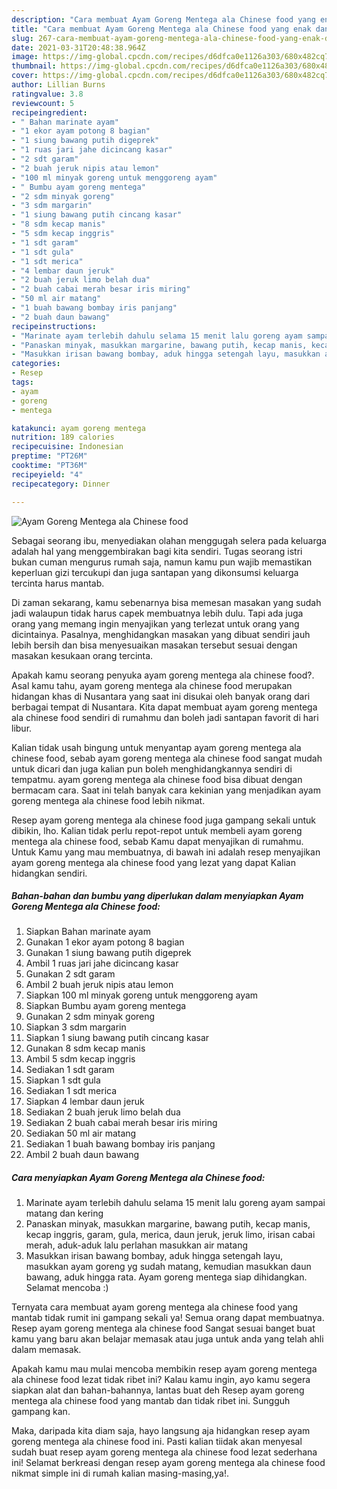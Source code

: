 ```yaml
---
description: "Cara membuat Ayam Goreng Mentega ala Chinese food yang enak dan Mudah Dibuat"
title: "Cara membuat Ayam Goreng Mentega ala Chinese food yang enak dan Mudah Dibuat"
slug: 267-cara-membuat-ayam-goreng-mentega-ala-chinese-food-yang-enak-dan-mudah-dibuat
date: 2021-03-31T20:48:38.964Z
image: https://img-global.cpcdn.com/recipes/d6dfca0e1126a303/680x482cq70/ayam-goreng-mentega-ala-chinese-food-foto-resep-utama.jpg
thumbnail: https://img-global.cpcdn.com/recipes/d6dfca0e1126a303/680x482cq70/ayam-goreng-mentega-ala-chinese-food-foto-resep-utama.jpg
cover: https://img-global.cpcdn.com/recipes/d6dfca0e1126a303/680x482cq70/ayam-goreng-mentega-ala-chinese-food-foto-resep-utama.jpg
author: Lillian Burns
ratingvalue: 3.8
reviewcount: 5
recipeingredient:
- " Bahan marinate ayam"
- "1 ekor ayam potong 8 bagian"
- "1 siung bawang putih digeprek"
- "1 ruas jari jahe dicincang kasar"
- "2 sdt garam"
- "2 buah jeruk nipis atau lemon"
- "100 ml minyak goreng untuk menggoreng ayam"
- " Bumbu ayam goreng mentega"
- "2 sdm minyak goreng"
- "3 sdm margarin"
- "1 siung bawang putih cincang kasar"
- "8 sdm kecap manis"
- "5 sdm kecap inggris"
- "1 sdt garam"
- "1 sdt gula"
- "1 sdt merica"
- "4 lembar daun jeruk"
- "2 buah jeruk limo belah dua"
- "2 buah cabai merah besar iris miring"
- "50 ml air matang"
- "1 buah bawang bombay iris panjang"
- "2 buah daun bawang"
recipeinstructions:
- "Marinate ayam terlebih dahulu selama 15 menit lalu goreng ayam sampai matang dan kering"
- "Panaskan minyak, masukkan margarine, bawang putih, kecap manis, kecap inggris, garam, gula, merica, daun jeruk, jeruk limo, irisan cabai merah, aduk-aduk lalu perlahan masukkan air matang"
- "Masukkan irisan bawang bombay, aduk hingga setengah layu, masukkan ayam goreng yg sudah matang, kemudian masukkan daun bawang, aduk hingga rata. Ayam goreng mentega siap dihidangkan. Selamat mencoba :)"
categories:
- Resep
tags:
- ayam
- goreng
- mentega

katakunci: ayam goreng mentega 
nutrition: 189 calories
recipecuisine: Indonesian
preptime: "PT26M"
cooktime: "PT36M"
recipeyield: "4"
recipecategory: Dinner

---
```



![Ayam Goreng Mentega ala Chinese food](https://img-global.cpcdn.com/recipes/d6dfca0e1126a303/680x482cq70/ayam-goreng-mentega-ala-chinese-food-foto-resep-utama.jpg)

Sebagai seorang ibu, menyediakan olahan menggugah selera pada keluarga adalah hal yang menggembirakan bagi kita sendiri. Tugas seorang istri bukan cuman mengurus rumah saja, namun kamu pun wajib memastikan keperluan gizi tercukupi dan juga santapan yang dikonsumsi keluarga tercinta harus mantab.

Di zaman  sekarang, kamu sebenarnya bisa memesan masakan yang sudah jadi walaupun tidak harus capek membuatnya lebih dulu. Tapi ada juga orang yang memang ingin menyajikan yang terlezat untuk orang yang dicintainya. Pasalnya, menghidangkan masakan yang dibuat sendiri jauh lebih bersih dan bisa menyesuaikan masakan tersebut sesuai dengan masakan kesukaan orang tercinta. 



Apakah kamu seorang penyuka ayam goreng mentega ala chinese food?. Asal kamu tahu, ayam goreng mentega ala chinese food merupakan hidangan khas di Nusantara yang saat ini disukai oleh banyak orang dari berbagai tempat di Nusantara. Kita dapat membuat ayam goreng mentega ala chinese food sendiri di rumahmu dan boleh jadi santapan favorit di hari libur.

Kalian tidak usah bingung untuk menyantap ayam goreng mentega ala chinese food, sebab ayam goreng mentega ala chinese food sangat mudah untuk dicari dan juga kalian pun boleh menghidangkannya sendiri di tempatmu. ayam goreng mentega ala chinese food bisa dibuat dengan bermacam cara. Saat ini telah banyak cara kekinian yang menjadikan ayam goreng mentega ala chinese food lebih nikmat.

Resep ayam goreng mentega ala chinese food juga gampang sekali untuk dibikin, lho. Kalian tidak perlu repot-repot untuk membeli ayam goreng mentega ala chinese food, sebab Kamu dapat menyajikan di rumahmu. Untuk Kamu yang mau membuatnya, di bawah ini adalah resep menyajikan ayam goreng mentega ala chinese food yang lezat yang dapat Kalian hidangkan sendiri.

<!--inarticleads1-->

##### Bahan-bahan dan bumbu yang diperlukan dalam menyiapkan Ayam Goreng Mentega ala Chinese food:

1. Siapkan  Bahan marinate ayam
1. Gunakan 1 ekor ayam potong 8 bagian
1. Gunakan 1 siung bawang putih digeprek
1. Ambil 1 ruas jari jahe dicincang kasar
1. Gunakan 2 sdt garam
1. Ambil 2 buah jeruk nipis atau lemon
1. Siapkan 100 ml minyak goreng untuk menggoreng ayam
1. Siapkan  Bumbu ayam goreng mentega
1. Gunakan 2 sdm minyak goreng
1. Siapkan 3 sdm margarin
1. Siapkan 1 siung bawang putih cincang kasar
1. Gunakan 8 sdm kecap manis
1. Ambil 5 sdm kecap inggris
1. Sediakan 1 sdt garam
1. Siapkan 1 sdt gula
1. Sediakan 1 sdt merica
1. Siapkan 4 lembar daun jeruk
1. Sediakan 2 buah jeruk limo belah dua
1. Sediakan 2 buah cabai merah besar iris miring
1. Sediakan 50 ml air matang
1. Sediakan 1 buah bawang bombay iris panjang
1. Ambil 2 buah daun bawang




<!--inarticleads2-->

##### Cara menyiapkan Ayam Goreng Mentega ala Chinese food:

1. Marinate ayam terlebih dahulu selama 15 menit lalu goreng ayam sampai matang dan kering
1. Panaskan minyak, masukkan margarine, bawang putih, kecap manis, kecap inggris, garam, gula, merica, daun jeruk, jeruk limo, irisan cabai merah, aduk-aduk lalu perlahan masukkan air matang
1. Masukkan irisan bawang bombay, aduk hingga setengah layu, masukkan ayam goreng yg sudah matang, kemudian masukkan daun bawang, aduk hingga rata. Ayam goreng mentega siap dihidangkan. Selamat mencoba :)




Ternyata cara membuat ayam goreng mentega ala chinese food yang mantab tidak rumit ini gampang sekali ya! Semua orang dapat membuatnya. Resep ayam goreng mentega ala chinese food Sangat sesuai banget buat kamu yang baru akan belajar memasak atau juga untuk anda yang telah ahli dalam memasak.

Apakah kamu mau mulai mencoba membikin resep ayam goreng mentega ala chinese food lezat tidak ribet ini? Kalau kamu ingin, ayo kamu segera siapkan alat dan bahan-bahannya, lantas buat deh Resep ayam goreng mentega ala chinese food yang mantab dan tidak ribet ini. Sungguh gampang kan. 

Maka, daripada kita diam saja, hayo langsung aja hidangkan resep ayam goreng mentega ala chinese food ini. Pasti kalian tiidak akan menyesal sudah buat resep ayam goreng mentega ala chinese food lezat sederhana ini! Selamat berkreasi dengan resep ayam goreng mentega ala chinese food nikmat simple ini di rumah kalian masing-masing,ya!.

